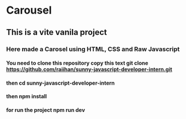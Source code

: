 # Carousel
## This is a vite vanila project
### Here made a Carosel using HTML, CSS and Raw Javascript


#### You need to clone this repository copy this text git clone https://github.com/raiihan/sunny-javascript-developer-intern.git
#### then cd sunny-javascript-developer-intern
#### then npm install
#### for run the project npm run dev